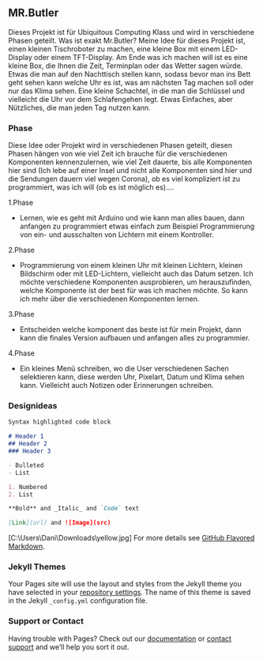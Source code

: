 ## MR.Butler

Dieses Projekt ist für Ubiquitous Computing Klass und wird in verschiedene Phasen geteilt. Was ist exakt Mr.Butler?
Meine Idee für dieses Projekt ist, einen kleinen Tischroboter zu machen, eine kleine Box mit einem LED-Display oder einem TFT-Display. 
Am Ende was ich machen will ist es eine kleine Box, die Ihnen die Zeit, Terminplan oder das Wetter sagen würde.
Etwas die man auf den Nachttisch stellen kann, sodass bevor man ins Bett geht sehen kann welche Uhr es ist, was am nächsten Tag machen soll oder nur 
das Klima sehen. Eine kleine Schachtel, in die man die Schlüssel und vielleicht die Uhr vor dem Schlafengehen legt. Etwas Einfaches, aber Nützliches, die man jeden Tag 
nutzen kann.

### Phase 

Diese Idee oder Projekt wird in verschiedenen Phasen geteilt, diesen Phasen hängen von wie viel Zeit ich brauche für die verschiedenen Komponenten kennenzulernen, wie viel Zeit dauerte, bis alle Komponenten hier sind (Ich lebe auf einer Insel und nicht alle Komponenten sind hier und die Sendungen dauern viel wegen Corona), ob es viel kompliziert ist zu programmiert, was ich will (ob es ist möglich es).... 

1.Phase
- Lernen, wie es geht mit Arduino und wie kann man alles bauen, dann anfangen zu programmiert etwas einfach zum Beispiel Programmierung von ein- und ausschalten von Lichtern mit einem Kontroller.

2.Phase
- Programmierung von einem kleinen Uhr mit kleinen Lichtern, kleinen Bildschirm oder mit LED-Lichtern, vielleicht auch das Datum setzen. Ich möchte verschiedene Komponenten ausprobieren, um herauszufinden, welche Komponente ist der best für was ich machen möchte. So kann ich mehr über die verschiedenen Komponenten lernen.

3.Phase
- Entscheiden welche komponent das beste ist für mein Projekt, dann kann die finales Version aufbauen und anfangen alles zu programmier.

4.Phase 
- Ein kleines Menü schreiben, wo die User verschiedenen Sachen selektieren kann, diese werden Uhr, Pixelart, Datum und Klima sehen kann. Vielleicht auch Notizen oder Erinnerungen schreiben.

### Designideas




```markdown
Syntax highlighted code block

# Header 1
## Header 2
### Header 3

- Bulleted
- List

1. Numbered
2. List

**Bold** and _Italic_ and `Code` text

[Link](url) and ![Image](src)
```
[C:\Users\Dani\Downloads\yellow.jpg]
For more details see [GitHub Flavored Markdown](https://guides.github.com/features/mastering-markdown/).

### Jekyll Themes

Your Pages site will use the layout and styles from the Jekyll theme you have selected in your [repository settings](https://github.com/daesme22/daesme22.github.io/settings/pages). The name of this theme is saved in the Jekyll `_config.yml` configuration file.

### Support or Contact

Having trouble with Pages? Check out our [documentation](https://docs.github.com/categories/github-pages-basics/) or [contact support](https://support.github.com/contact) and we’ll help you sort it out.
